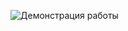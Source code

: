 

![Демонстрация работы]([https://drive.google.com/file/d/YOUR_FILE_ID/view?usp=sharing](https://drive.google.com/file/d/1R-SKb7oEqj3ayIn6R7ilmLRPnYyZeFGy/view?usp=sharing))
